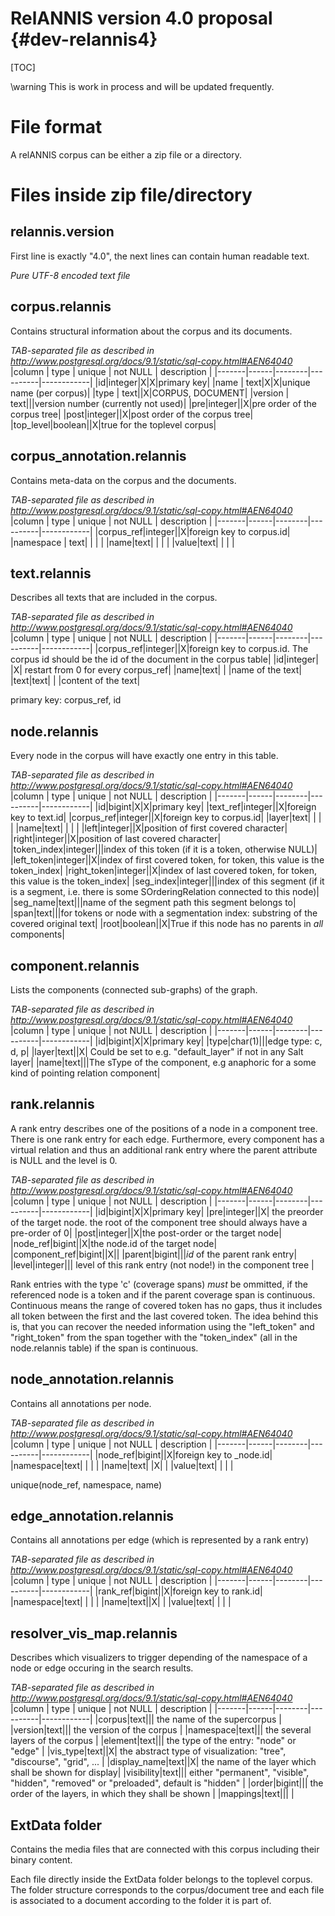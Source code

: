 RelANNIS version 4.0 proposal {#dev-relannis4}
==============================

[TOC]

\warning This is work in process and will be updated frequently.

File format
============

A relANNIS corpus can be either a zip file or a directory.

Files inside zip file/directory
===============================

relannis.version
----------------

First line is exactly "4.0", the next lines can contain human readable text.

_Pure UTF-8 encoded text file_

corpus.relannis
-------------------

Contains structural information about the corpus and its documents.

_TAB-separated file as described in http://www.postgresql.org/docs/9.1/static/sql-copy.html#AEN64040_
|column | type | unique | not NULL | description |
|-------|------|--------|----------|------------|
|id|integer|X|X|primary key|
|name | text|X|X|unique name (per corpus)|
|type | text||X|CORPUS, DOCUMENT|
|version | text|||version number (currently not used)|
|pre|integer||X|pre order of the corpus tree|
|post|integer||X|post order of the corpus tree|
|top_level|boolean||X|true for the toplevel corpus|

corpus_annotation.relannis
--------------------------

Contains meta-data on the corpus and the documents.

_TAB-separated file as described in http://www.postgresql.org/docs/9.1/static/sql-copy.html#AEN64040_
|column | type | unique | not NULL | description |
|-------|------|--------|----------|------------|
|corpus_ref|integer||X|foreign key to corpus.id|
|namespace | text| | | |
|name|text| | | |
|value|text| | | |

text.relannis
-----------------

Describes all texts that are included in the corpus.

_TAB-separated file as described in http://www.postgresql.org/docs/9.1/static/sql-copy.html#AEN64040_
|column | type | unique | not NULL | description |
|-------|------|--------|----------|------------|
|corpus_ref|integer||X|foreign key to corpus.id. The corpus id should be the id of the document in the corpus table|
|id|integer| |X| restart from 0 for every corpus_ref|
|name|text| | |name of the text|
|text|text| | |content of the text|

primary key: corpus_ref, id

node.relannis
-------------

Every node in the corpus will have exactly one entry in this table.

_TAB-separated file as described in http://www.postgresql.org/docs/9.1/static/sql-copy.html#AEN64040_
|column | type | unique | not NULL | description |
|-------|------|--------|----------|------------|
|id|bigint|X|X|primary key|
|text_ref|integer||X|foreign key to text.id|
|corpus_ref|integer||X|foreign key to corpus.id|
|layer|text| | | |
|name|text| | | |
|left|integer||X|position of first covered character|
|right|integer||X|position of last covered character|
|token_index|integer|||index of this token (if it is a token, otherwise NULL)|
|left_token|integer||X|index of first covered token, for token, this value is the token_index|
|right_token|integer||X|index of last covered token, for token, this value is the token_index|
|seg_index|integer|||index of this segment (if it is a segment, i.e. there is some SOrderingRelation connected to this node)|
|seg_name|text|||name of the segment path this segment belongs to|
|span|text|||for tokens or node with a segmentation index: substring of the covered original text|
|root|boolean||X|True if this node has no parents in *all* components|

component.relannis
------------------

Lists the components (connected sub-graphs) of the graph.

_TAB-separated file as described in http://www.postgresql.org/docs/9.1/static/sql-copy.html#AEN64040_
|column | type | unique | not NULL | description |
|-------|------|--------|----------|------------|
|id|bigint|X|X|primary key|
|type|char(1)|||edge type: c, d, p|
|layer|text||X| Could be set to e.g. "default_layer" if not in any Salt layer|
|name|text|||The sType of the component, e.g anaphoric for a some kind of pointing relation component|

rank.relannis
-------------

A rank entry describes one of the positions of a node in a component tree. There is one rank entry for each edge. Furthermore,
every component has a virtual relation and thus an additional rank entry where the parent attribute is NULL and the level is 0.

_TAB-separated file as described in http://www.postgresql.org/docs/9.1/static/sql-copy.html#AEN64040_
|column | type | unique | not NULL | description |
|-------|------|--------|----------|------------|
|id|bigint|X|X|primary key|
|pre|integer||X| the preorder of the target node. the root of the component tree should always have a pre-order of 0|
|post|integer||X|the post-order or the target node|
|node_ref|bigint||X|the node.id of the target node|
|component_ref|bigint||X||
|parent|bigint|||*id* of the parent rank entry|
|level|integer||| level of this rank entry (not node!) in the component tree | 

Rank entries with the type 'c' (coverage spans) *must* be ommitted, if the referenced node is a token and if the parent coverage span is continuous. Continuous means the range of covered token has no gaps, thus it includes all token between the first and the last covered token. The idea behind this is, that you can recover the needed information using the "left_token" and "right_token" from the span together with the "token_index" (all in the node.relannis table) if the span is continuous.

node_annotation.relannis
------------------------

Contains all annotations per node.

_TAB-separated file as described in http://www.postgresql.org/docs/9.1/static/sql-copy.html#AEN64040_
|column | type | unique | not NULL | description |
|-------|------|--------|----------|------------|
|node_ref|bigint||X|foreign key to _node.id|
|namespace|text| | | |
|name|text| |X| |
|value|text| | | |


unique(node_ref, namespace, name)

edge_annotation.relannis
------------------------

Contains all annotations per edge (which is represented by a rank entry)

_TAB-separated file as described in http://www.postgresql.org/docs/9.1/static/sql-copy.html#AEN64040_
|column | type | unique | not NULL | description |
|-------|------|--------|----------|------------|
|rank_ref|bigint||X|foreign key to rank.id|
|namespace|text| | | |
|name|text||X| |
|value|text| | | |

resolver_vis_map.relannis
-------------------------

Describes which visualizers to trigger depending of the namespace of a node or edge occuring in the search results.

_TAB-separated file as described in http://www.postgresql.org/docs/9.1/static/sql-copy.html#AEN64040_
|column | type | unique | not NULL | description |
|-------|------|--------|----------|------------|
|corpus|text||| the name of the supercorpus |
|version|text||| the version of the corpus |
|namespace|text||| the several layers of the  corpus |
|element|text||| the type of the entry: "node" or "edge" |
|vis_type|text||X| the abstract type of visualization: "tree", "discourse", "grid", ... |
|display_name|text||X| the name of the layer which shall be shown for display|
|visibility|text||| either "permanent", "visible", "hidden", "removed" or "preloaded", default is "hidden" |
|order|bigint||| the order of the layers, in which they shall be shown |
|mappings|text||| |

ExtData folder
---------------

Contains the media files that are connected with this corpus including their binary content.

Each file directly inside the ExtData folder belongs to the toplevel corpus. The folder structure corresponds to the corpus/document tree and each file is associated to a document according to the folder it is part of.


